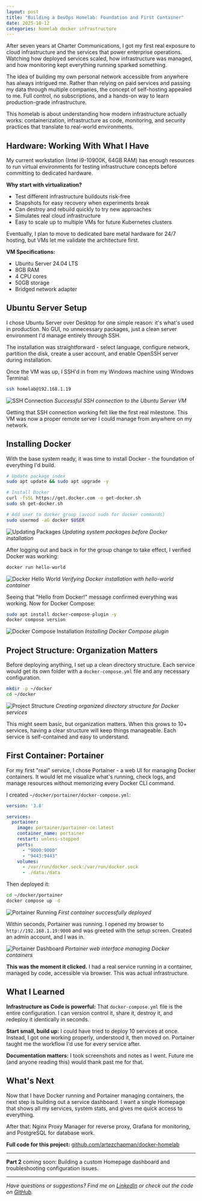 ```yaml
---
layout: post
title: "Building a DevOps Homelab: Foundation and First Container"
date: 2025-10-12
categories: homelab docker infrastructure
---
```


After seven years at Charter Communications, I got my first real exposure to cloud infrastructure and the services that power enterprise operations. Watching how deployed services scaled, how infrastructure was managed, and how monitoring kept everything running sparked something.

The idea of building my own personal network accessible from anywhere has always intrigued me. Rather than relying on paid services and passing my data through multiple companies, the concept of self-hosting appealed to me. Full control, no subscriptions, and a hands-on way to learn production-grade infrastructure.

This homelab is about understanding how modern infrastructure actually works: containerization, infrastructure as code, monitoring, and security practices that translate to real-world environments.

## Hardware: Working With What I Have

My current workstation (Intel i9-10900K, 64GB RAM) has enough resources to run virtual environments for testing infrastructure concepts before committing to dedicated hardware.

**Why start with virtualization?**
- Test different infrastructure buildouts risk-free
- Snapshots for easy recovery when experiments break
- Can destroy and rebuild quickly to try new approaches
- Simulates real cloud infrastructure
- Easy to scale up to multiple VMs for future Kubernetes clusters

Eventually, I plan to move to dedicated bare metal hardware for 24/7 hosting, but VMs let me validate the architecture first.

**VM Specifications:**
- Ubuntu Server 24.04 LTS
- 8GB RAM
- 4 CPU cores
- 50GB storage
- Bridged network adapter

## Ubuntu Server Setup

I chose Ubuntu Server over Desktop for one simple reason: it's what's used in production. No GUI, no unnecessary packages, just a clean server environment I'd manage entirely through SSH.

The installation was straightforward - select language, configure network, partition the disk, create a user account, and enable OpenSSH server during installation.

Once the VM was up, I SSH'd in from my Windows machine using Windows Terminal:

```bash
ssh homelab@192.168.1.19
```

![SSH Connection](/assets/images/homelab-part-1/ssh-connection.png)
*Successful SSH connection to the Ubuntu Server VM*

Getting that SSH connection working felt like the first real milestone. This VM was now a proper remote server I could manage from anywhere on my network.

## Installing Docker

With the base system ready, it was time to install Docker - the foundation of everything I'd build.

```bash
# Update package index
sudo apt update && sudo apt upgrade -y

# Install Docker
curl -fsSL https://get.docker.com -o get-docker.sh
sudo sh get-docker.sh

# Add user to docker group (avoid sudo for docker commands)
sudo usermod -aG docker $USER
```

![Updating Packages](/assets/images/homelab-part-1/updating-packages.png)
*Updating system packages before Docker installation*

After logging out and back in for the group change to take effect, I verified Docker was working:

```bash
docker run hello-world
```

![Docker Hello World](/assets/images/homelab-part-1/docker-hello-world.png)
*Verifying Docker installation with hello-world container*

Seeing that "Hello from Docker!" message confirmed everything was working. Now for Docker Compose:

```bash
sudo apt install docker-compose-plugin -y
docker compose version
```

![Docker Compose Installation](/assets/images/homelab-part-1/docker-compose-install.png)
*Installing Docker Compose plugin*

## Project Structure: Organization Matters

Before deploying anything, I set up a clean directory structure. Each service would get its own folder with a `docker-compose.yml` file and any necessary configuration.

```bash
mkdir -p ~/docker
cd ~/docker
```

![Project Structure](/assets/images/homelab-part-1/project-structure.png)
*Creating organized directory structure for Docker services*

This might seem basic, but organization matters. When this grows to 10+ services, having a clear structure will keep things manageable. Each service is self-contained and easy to understand.

## First Container: Portainer

For my first "real" service, I chose Portainer - a web UI for managing Docker containers. It would let me visualize what's running, check logs, and manage resources without memorizing every Docker CLI command.

I created `~/docker/portainer/docker-compose.yml`:

```yaml
version: '3.8'

services:
  portainer:
    image: portainer/portainer-ce:latest
    container_name: portainer
    restart: unless-stopped
    ports:
      - "9000:9000"
      - "9443:9443"
    volumes:
      - /var/run/docker.sock:/var/run/docker.sock
      - ./data:/data
```

Then deployed it:

```bash
cd ~/docker/portainer
docker compose up -d
```

![Portainer Running](/assets/images/homelab-part-1/portainer-running.png)
*First container successfully deployed*

Within seconds, Portainer was running. I opened my browser to `http://192.168.1.19:9000` and was greeted with the setup screen. Created an admin account, and I was in.

![Portainer Dashboard](/assets/images/homelab-part-1/portainer-dashboard.png)
*Portainer web interface managing Docker containers*

**This was the moment it clicked.** I had a real service running in a container, managed by code, accessible via browser. This was actual infrastructure.

## What I Learned

**Infrastructure as Code is powerful:** That `docker-compose.yml` file is the entire configuration. I can version control it, share it, destroy it, and redeploy it identically in seconds.

**Start small, build up:** I could have tried to deploy 10 services at once. Instead, I got one working properly, understood it, then moved on. Portainer taught me the workflow I'd use for every service after.

**Documentation matters:** I took screenshots and notes as I went. Future me (and anyone reading this) would thank past me for that.

## What's Next

Now that I have Docker running and Portainer managing containers, the next step is building out a service dashboard. I want a single Homepage that shows all my services, system stats, and gives me quick access to everything.

After that: Nginx Proxy Manager for reverse proxy, Grafana for monitoring, and PostgreSQL for database work.

**Full code for this project:** [github.com/artezchapman/docker-homelab](https://github.com/artezchapman/docker-homelab)

---

**Part 2** coming soon: Building a custom Homepage dashboard and troubleshooting configuration issues.

---

*Have questions or suggestions? Find me on [LinkedIn](https://linkedin.com/in/artezchapman) or check out the code on [GitHub](https://github.com/artezchapman/docker-homelab).*
